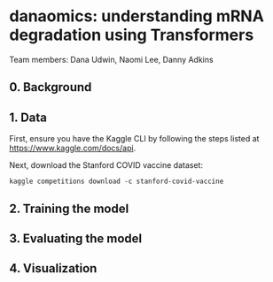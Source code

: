 # danaomics: understanding mRNA degradation using Transformers
Team members: Dana Udwin, Naomi Lee, Danny Adkins

## 0. Background
## 1. Data
First, ensure you have the Kaggle CLI by following the steps listed at https://www.kaggle.com/docs/api.

Next, download the Stanford COVID vaccine dataset:

`kaggle competitions download -c stanford-covid-vaccine`

## 2. Training the model
## 3. Evaluating the model
## 4. Visualization
